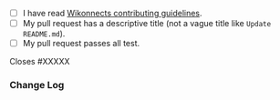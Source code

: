 <!-- Please follow the below checklist and put an `x` in each of the boxes to agree with the statement, like this: [x]. It will ensure that our team takes your pull request seriously. -->

- [ ] I have read [Wikonnects contributing guidelines](https://github.com/tunapanda/wikonnect/blob/master/CONTRIBUTING.md).
- [ ] My pull request has a descriptive title (not a vague title like `Update README.md`).
- [ ] My pull request passes all test.

<!-- If your pull request closes a GitHub issue, replace the XXXXX below with the issue number. For e.g. Closes #12. The issue #12 will automatically get closed when this PR gets merged. -->

Closes #XXXXX

### Change Log

<!-- Tell us in detail about the changes you made and how it will affect the platform. -->
